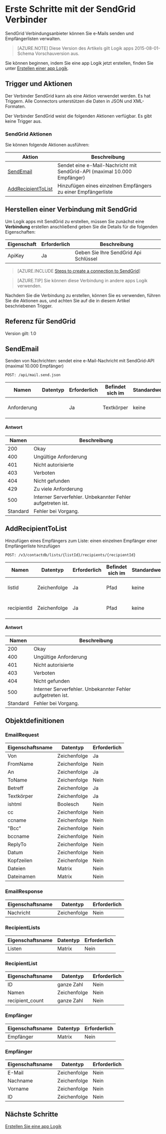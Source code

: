 <properties
pageTitle="SendGrid | Microsoft Azure"
description="Erstellen Sie Logik apps mit Azure-App-Dienst an. SendGrid Verbindungsanbieter können Sie e-Mails senden und Empfängerlisten verwalten."
services="logic-apps"   
documentationCenter=".net,nodejs,java"  
authors="msftman"   
manager="erikre"    
editor=""
tags="connectors" />

<tags
ms.service="logic-apps"
ms.devlang="multiple"
ms.topic="article"
ms.tgt_pltfrm="na"
ms.workload="integration"
ms.date="08/18/2016"
ms.author="deonhe"/>

# <a name="get-started-with-the-sendgrid-connector"></a>Erste Schritte mit der SendGrid Verbinder

SendGrid Verbindungsanbieter können Sie e-Mails senden und Empfängerlisten verwalten.

>[AZURE.NOTE] Diese Version des Artikels gilt Logik apps 2015-08-01-Schema Vorschauversion aus. 

Sie können beginnen, indem Sie eine app Logik jetzt erstellen, finden Sie unter [Erstellen einer app Logik](../app-service-logic/app-service-logic-create-a-logic-app.md).

## <a name="triggers-and-actions"></a>Trigger und Aktionen

Der Verbinder SendGrid kann als eine Aktion verwendet werden. Es hat Triggern. Alle Connectors unterstützen die Daten in JSON und XML-Formaten. 

 Der Verbinder SendGrid weist die folgenden Aktionen verfügbar. Es gibt keine Trigger aus.

### <a name="sendgrid-actions"></a>SendGrid Aktionen
Sie können folgende Aktionen ausführen:

|Aktion|Beschreibung|
|--- | ---|
|[SendEmail](connectors-create-api-sendgrid.md#sendemail)|Sendet eine e-Mail-Nachricht mit SendGrid-API (maximal 10.000 Empfänger)|
|[AddRecipientToList](connectors-create-api-sendgrid.md#addrecipienttolist)|Hinzufügen eines einzelnen Empfängers zu einer Empfängerliste|


## <a name="create-a-connection-to-sendgrid"></a>Herstellen einer Verbindung mit SendGrid
Um Logik apps mit SendGrid zu erstellen, müssen Sie zunächst eine **Verbindung** erstellen anschließend geben Sie die Details für die folgenden Eigenschaften: 

|Eigenschaft| Erforderlich|Beschreibung|
| ---|---|---|
|ApiKey|Ja|Geben Sie Ihre SendGrid Api Schlüssel|
 

>[AZURE.INCLUDE [Steps to create a connection to SendGrid](../../includes/connectors-create-api-sendgrid.md)]

>[AZURE.TIP] Sie können diese Verbindung in andere apps Logik verwenden.

Nachdem Sie die Verbindung zu erstellen, können Sie es verwenden, führen Sie die Aktionen aus, und achten Sie auf die in diesem Artikel beschriebenen Trigger.

## <a name="reference-for-sendgrid"></a>Referenz für SendGrid
Version gilt: 1.0

## <a name="sendemail"></a>SendEmail
Senden von Nachrichten: sendet eine e-Mail-Nachricht mit SendGrid-API (maximal 10.000 Empfänger) 

```POST: /api/mail.send.json``` 

| Namen| Datentyp|Erforderlich|Befindet sich im|Standardwert|Beschreibung|
| ---|---|---|---|---|---|
|Anforderung| |Ja|Textkörper|keine|E-Mail-Nachricht zu senden|

#### <a name="response"></a>Antwort

|Namen|Beschreibung|
|---|---|
|200|Okay|
|400|Ungültige Anforderung|
|401|Nicht autorisierte|
|403|Verboten|
|404|Nicht gefunden|
|429|Zu viele Anforderung|
|500|Interner Serverfehler. Unbekannter Fehler aufgetreten ist.|
|Standard|Fehler bei Vorgang.|


## <a name="addrecipienttolist"></a>AddRecipientToList
Hinzufügen eines Empfängers zum Liste: einen einzelnen Empfänger einer Empfängerliste hinzufügen 

```POST: /v3/contactdb/lists/{listId}/recipients/{recipientId}``` 

| Namen| Datentyp|Erforderlich|Befindet sich im|Standardwert|Beschreibung|
| ---|---|---|---|---|---|
|listId|Zeichenfolge|Ja|Pfad|keine|Eindeutige Id der Empfängerliste|
|recipientId|Zeichenfolge|Ja|Pfad|keine|Eindeutige Id des Empfängers|

#### <a name="response"></a>Antwort

|Namen|Beschreibung|
|---|---|
|200|Okay|
|400|Ungültige Anforderung|
|401|Nicht autorisierte|
|403|Verboten|
|404|Nicht gefunden|
|500|Interner Serverfehler. Unbekannter Fehler aufgetreten ist.|
|Standard|Fehler bei Vorgang.|


## <a name="object-definitions"></a>Objektdefinitionen 

### <a name="emailrequest"></a>EmailRequest


| Eigenschaftsname | Datentyp | Erforderlich |
|---|---|---|
|Von|Zeichenfolge|Ja |
|FromName|Zeichenfolge|Nein |
|An|Zeichenfolge|Ja |
|ToName|Zeichenfolge|Nein |
|Betreff|Zeichenfolge|Ja |
|Textkörper|Zeichenfolge|Ja |
|ishtml|Boolesch|Nein |
|cc|Zeichenfolge|Nein |
|ccname|Zeichenfolge|Nein |
|"Bcc"|Zeichenfolge|Nein |
|bccname|Zeichenfolge|Nein |
|ReplyTo|Zeichenfolge|Nein |
|Datum|Zeichenfolge|Nein |
|Kopfzeilen|Zeichenfolge|Nein |
|Dateien|Matrix|Nein |
|Dateinamen|Matrix|Nein |



### <a name="emailresponse"></a>EmailResponse


| Eigenschaftsname | Datentyp | Erforderlich |
|---|---|---|
|Nachricht|Zeichenfolge|Nein |



### <a name="recipientlists"></a>RecipientLists


| Eigenschaftsname | Datentyp | Erforderlich |
|---|---|---|
|Listen|Matrix|Nein |



### <a name="recipientlist"></a>RecipientList


| Eigenschaftsname | Datentyp | Erforderlich |
|---|---|---|
|ID|ganze Zahl|Nein |
|Namen|Zeichenfolge|Nein |
|recipient_count|ganze Zahl|Nein |



### <a name="recipients"></a>Empfänger


| Eigenschaftsname | Datentyp | Erforderlich |
|---|---|---|
|Empfänger|Matrix|Nein |



### <a name="recipient"></a>Empfänger


| Eigenschaftsname | Datentyp | Erforderlich |
|---|---|---|
|E-Mail|Zeichenfolge|Nein |
|Nachname|Zeichenfolge|Nein |
|Vorname|Zeichenfolge|Nein |
|ID|Zeichenfolge|Nein |


## <a name="next-steps"></a>Nächste Schritte
[Erstellen Sie eine app Logik](../app-service-logic/app-service-logic-create-a-logic-app.md)
